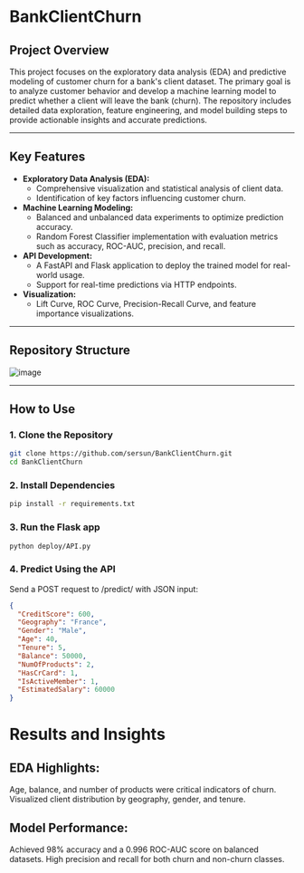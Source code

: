 # BankClientChurn

## Project Overview
This project focuses on the exploratory data analysis (EDA) and predictive modeling of customer churn for a bank's client dataset. The primary goal is to analyze customer behavior and develop a machine learning model to predict whether a client will leave the bank (churn). The repository includes detailed data exploration, feature engineering, and model building steps to provide actionable insights and accurate predictions.

---

## Key Features
- **Exploratory Data Analysis (EDA):**
  - Comprehensive visualization and statistical analysis of client data.
  - Identification of key factors influencing customer churn.
- **Machine Learning Modeling:**
  - Balanced and unbalanced data experiments to optimize prediction accuracy.
  - Random Forest Classifier implementation with evaluation metrics such as accuracy, ROC-AUC, precision, and recall.
- **API Development:**
  - A FastAPI and Flask application to deploy the trained model for real-world usage.
  - Support for real-time predictions via HTTP endpoints.
- **Visualization:**
  - Lift Curve, ROC Curve, Precision-Recall Curve, and feature importance visualizations.

---

## Repository Structure
![image](https://github.com/user-attachments/assets/5dde46af-1d30-4f95-9143-c92b6ee494fb)


---

## How to Use
### 1. Clone the Repository
```bash
git clone https://github.com/sersun/BankClientChurn.git
cd BankClientChurn
```
### 2. Install Dependencies
```bash
pip install -r requirements.txt
```
### 3. Run the Flask app
```bash
python deploy/API.py
```
### 4. Predict Using the API
Send a POST request to /predict/ with JSON input:

```json
{
  "CreditScore": 600,
  "Geography": "France",
  "Gender": "Male",
  "Age": 40,
  "Tenure": 5,
  "Balance": 50000,
  "NumOfProducts": 2,
  "HasCrCard": 1,
  "IsActiveMember": 1,
  "EstimatedSalary": 60000
}
```

# Results and Insights
## EDA Highlights:
Age, balance, and number of products were critical indicators of churn.
Visualized client distribution by geography, gender, and tenure.

## Model Performance:
Achieved 98% accuracy and a 0.996 ROC-AUC score on balanced datasets.
High precision and recall for both churn and non-churn classes.
